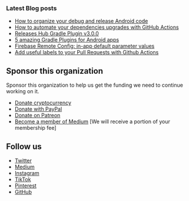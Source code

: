 
### Latest Blog posts
<!-- BLOG-POST-LIST:START -->
- [How to organize your debug and release Android code](https://blog.dipien.com/how-to-organize-your-debug-and-release-android-code-255d7459521b?source=rss----37b2d1091422---4)
- [How to automate your dependencies upgrades with GitHub Actions](https://blog.dipien.com/how-to-automate-your-dependencies-upgrades-with-github-actions-bedf1337ca3f?source=rss----37b2d1091422---4)
- [Releases Hub Gradle Plugin v3.0.0](https://blog.dipien.com/releases-hub-gradle-plugin-v3-0-0-a27c18798d81?source=rss----37b2d1091422---4)
- [5 amazing Gradle Plugins for Android apps](https://blog.dipien.com/10-amazing-gradle-plugins-for-android-apps-b69ec356684d?source=rss----37b2d1091422---4)
- [Firebase Remote Config: in-app default parameter values](https://blog.dipien.com/firebase-remote-config-in-app-default-parameter-values-15c933c86fc?source=rss----37b2d1091422---4)
- [Add useful labels to your Pull Requests with Github Actions](https://blog.dipien.com/add-useful-labels-to-your-pull-requests-with-github-actions-33c3f8ca59b2?source=rss----37b2d1091422---4)
<!-- BLOG-POST-LIST:END -->

## Sponsor this organization

Sponsor this organization to help us get the funding we need to continue working on it.

* [Donate cryptocurrency](http://coinbase.dipien.com/)
* [Donate with PayPal](http://paypal.dipien.com/)
* [Donate on Patreon](http://patreon.dipien.com/)
* [Become a member of Medium](https://maxirosson.medium.com/membership) [We will receive a portion of your membership fee]

## Follow us
* [Twitter](http://twitter.dipien.com)
* [Medium](http://medium.dipien.com)
* [Instagram](http://instagram.dipien.com)
* [TikTok](https://tiktok.dipien.com)
* [Pinterest](http://pinterest.dipien.com)
* [GitHub](http://github.dipien.com)

